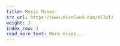 ```yaml
---
title: Music Mixes
src_url: https://www.mixcloud.com/al3xf/
weight: 3
index_row: 2
read_more_text: More mixes...
---
```

